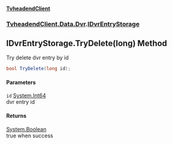 #### [TvheadendClient](./index.md 'index')
### [TvheadendClient.Data.Dvr](./TvheadendClient-Data-Dvr.md 'TvheadendClient.Data.Dvr').[IDvrEntryStorage](./TvheadendClient-Data-Dvr-IDvrEntryStorage.md 'TvheadendClient.Data.Dvr.IDvrEntryStorage')
## IDvrEntryStorage.TryDelete(long) Method
Try delete dvr entry by id  
```csharp
bool TryDelete(long id);
```
#### Parameters
<a name='TvheadendClient-Data-Dvr-IDvrEntryStorage-TryDelete(long)-id'></a>
`id` [System.Int64](https://docs.microsoft.com/en-us/dotnet/api/System.Int64 'System.Int64')  
dvr entry id  
  
#### Returns
[System.Boolean](https://docs.microsoft.com/en-us/dotnet/api/System.Boolean 'System.Boolean')  
true when success  
